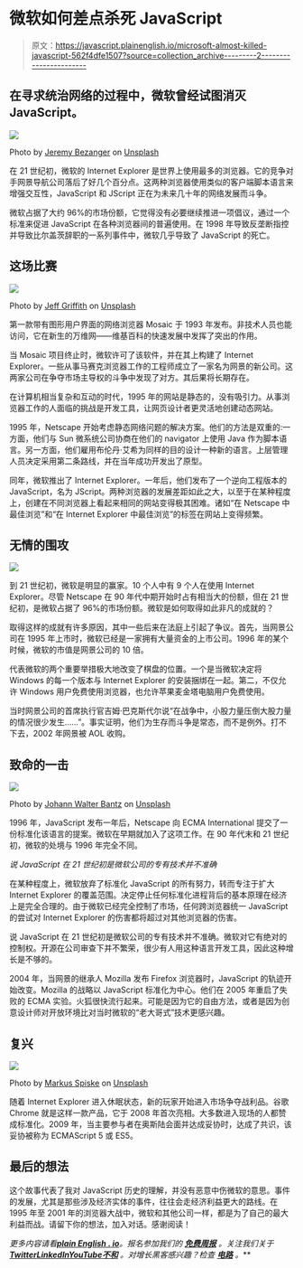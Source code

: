 # 微软如何差点杀死 JavaScript

> 原文：<https://javascript.plainenglish.io/microsoft-almost-killed-javascript-562f4dfe1507?source=collection_archive---------2----------------------->

## 在寻求统治网络的过程中，微软曾经试图消灭 JavaScript。

![](img/a401e932819c253e00a8f720c2540908.png)

Photo by [Jeremy Bezanger](https://unsplash.com/@unarchive?utm_source=unsplash&utm_medium=referral&utm_content=creditCopyText) on [Unsplash](https://unsplash.com/s/photos/microsoft?utm_source=unsplash&utm_medium=referral&utm_content=creditCopyText)

在 21 世纪初，微软的 Internet Explorer 是世界上使用最多的浏览器。它的竞争对手网景导航公司落后了好几个百分点。这两种浏览器使用类似的客户端脚本语言来增强交互性，JavaScript 和 JScript 正在为未来几十年的网络发展而斗争。

微软占据了大约 96%的市场份额，它觉得没有必要继续推进一项倡议，通过一个标准来促进 JavaScript 在各种浏览器间的普遍使用。在 1998 年导致反垄断指控并导致比尔盖茨辞职的一系列事件中，微软几乎导致了 JavaScript 的死亡。

## 这场比赛

![](img/c04be599de23614e5967b8a525bf00f4.png)

Photo by [Jeff Griffith](https://unsplash.com/@grifjef?utm_source=unsplash&utm_medium=referral&utm_content=creditCopyText) on [Unsplash](https://unsplash.com/s/photos/horse-race?utm_source=unsplash&utm_medium=referral&utm_content=creditCopyText)

第一款带有图形用户界面的网络浏览器 Mosaic 于 1993 年发布。非技术人员也能访问，它在新生的万维网——维基百科的快速发展中发挥了突出的作用。

当 Mosaic 项目终止时，微软许可了该软件，并在其上构建了 Internet Explorer。一些从事马赛克浏览器工作的工程师成立了一家名为网景的新公司。这两家公司在争夺市场主导权的斗争中发现了对方。其后果将长期存在。

在计算机相当复杂和互动的时代，1995 年的网站是静态的，没有吸引力。从事浏览器工作的人面临的挑战是开发工具，让网页设计者更灵活地创建动态网站。

1995 年，Netscape 开始考虑静态网络问题的解决方案。他们的方法是双重的:一方面，他们与 Sun 微系统公司协商在他们的 navigator 上使用 Java 作为脚本语言。另一方面，他们雇用布伦丹·艾希为同样的目的设计一种新的语言。上层管理人员决定采用第二条路线，并在当年成功开发出了原型。

同年，微软推出了 Internet Explorer。一年后，他们发布了一个逆向工程版本的 JavaScript，名为 JScript。两种浏览器的发展差距如此之大，以至于在某种程度上，创建在不同浏览器上看起来相同的网站变得极其困难。诸如“在 Netscape 中最佳浏览”和“在 Internet Explorer 中最佳浏览”的标签在网站上变得频繁。

## 无情的围攻

![](img/7e012a8fc309417d23d3937faea72d51.png)

到 21 世纪初，微软是明显的赢家。10 个人中有 9 个人在使用 Internet Explorer。尽管 Netscape 在 90 年代中期开始时占有相当大的份额，但在 21 世纪初，是微软占据了 96%的市场份额。微软是如何取得如此非凡的成就的？

取得这样的成就有许多原因，其中一些后来在法庭上引起了争议。首先，当网景公司在 1995 年上市时，微软已经是一家拥有大量资金的上市公司。1996 年的某个时候，微软的市值是网景公司的 10 倍。

代表微软的两个重要举措极大地改变了棋盘的位置。一个是当微软决定将 Windows 的每一个版本与 Internet Explorer 的安装捆绑在一起。第二，不仅允许 Windows 用户免费使用浏览器，也允许苹果麦金塔电脑用户免费使用。

当时网景公司的首席执行官吉姆·巴克斯代尔说“在战争中，小股力量压倒大股力量的情况很少发生……”。事实证明，他们为生存而斗争是常态，而不是例外。打不下去，2002 年网景被 AOL 收购。

## 致命的一击

![](img/98cfd80def1a48f1261fa462a803487d.png)

Photo by [Johann Walter Bantz](https://unsplash.com/@1walter2?utm_source=unsplash&utm_medium=referral&utm_content=creditCopyText) on [Unsplash](https://unsplash.com/s/photos/boxing?utm_source=unsplash&utm_medium=referral&utm_content=creditCopyText)

1996 年，JavaScript 发布一年后，Netscape 向 ECMA International 提交了一份标准化该语言的提案。微软在早期就加入了这项工作。在 90 年代末和 21 世纪初，微软的处境与 1996 年完全不同。

*说 JavaScript 在 21 世纪初是微软公司的专有技术并不准确*

在某种程度上，微软放弃了标准化 JavaScript 的所有努力，转而专注于扩大 Internet Explorer 的覆盖范围。决定停止任何标准化进程背后的基本原理在经济上是完全合理的。由于微软已经完全控制了市场，任何跨浏览器统一 JavaScript 的尝试对 Internet Explorer 的伤害都将超过对其他浏览器的伤害。

说 JavaScript 在 21 世纪初是微软公司的专有技术并不准确。微软对它有绝对的控制权。开源在公司审查下并不繁荣，很少有人用这种语言开发工具，因此这种增长是不够的。

2004 年，当网景的继承人 Mozilla 发布 Firefox 浏览器时，JavaScript 的轨迹开始改变。Mozilla 的战略以 JavaScript 标准化为中心。他们在 2005 年重启了失败的 ECMA 实验。火狐很快流行起来。可能是因为它的自由方法，或者是因为创意设计师对开放环境比对当时微软的“老大哥式”技术更感兴趣。

## 复兴

![](img/014233f556780fbd0640640869b4c169.png)

Photo by [Markus Spiske](https://unsplash.com/@markusspiske?utm_source=unsplash&utm_medium=referral&utm_content=creditCopyText) on [Unsplash](https://unsplash.com/?utm_source=unsplash&utm_medium=referral&utm_content=creditCopyText)

随着 Internet Explorer 进入休眠状态，新的玩家开始进入市场争夺战利品。谷歌 Chrome 就是这样一款产品，它于 2008 年首次亮相。大多数进入现场的人都赞成标准化。2009 年，当主要参与者在奥斯陆会面并达成妥协时，达成了共识，该妥协被称为 ECMAScript 5 或 ES5。

## 最后的想法

这个故事代表了我对 JavaScript 历史的理解，并没有恶意中伤微软的意思。事件的发展，尤其是那些涉及经济实体的事件，往往会走经济利益更大的路线。在 1995 年至 2001 年的浏览器大战中，微软和其他公司一样，都是为了自己的最大利益而战。请留下你的想法，加入对话。感谢阅读！

*更多内容请看*[***plain English . io***](https://plainenglish.io/)*。报名参加我们的* [***免费周报***](http://newsletter.plainenglish.io/) *。关注我们关于*[***Twitter***](https://twitter.com/inPlainEngHQ)[***LinkedIn***](https://www.linkedin.com/company/inplainenglish/)*[***YouTube***](https://www.youtube.com/channel/UCtipWUghju290NWcn8jhyAw)*[***不和***](https://discord.gg/GtDtUAvyhW) *。对增长黑客感兴趣？检查* [***电路***](https://circuit.ooo/) *。***